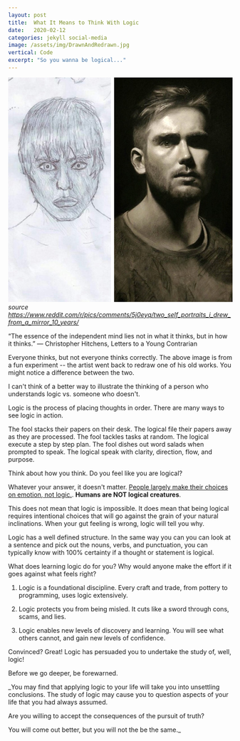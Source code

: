 ```yaml
---
layout: post
title:  What It Means to Think With Logic
date:   2020-02-12
categories: jekyll social-media
image: /assets/img/DrawnAndRedrawn.jpg
vertical: Code
excerpt: "So you wanna be logical..."
---
```




![DrawnAndRedrawn](/assets/img/DrawnAndRedrawn.jpg)
*source https://www.reddit.com/r/pics/comments/5j0eyq/two_self_portraits_i_drew_from_a_mirror_10_years/*

“The essence of the independent mind lies not in what it thinks, but in how it thinks.”
― Christopher Hitchens, Letters to a Young Contrarian

Everyone thinks, but not everyone thinks correctly. The above image is from a fun experiment -- the artist went back to redraw one of his old works. You might notice a difference between the two.

I can't think of a better way to illustrate the thinking of a person who understands logic vs. someone who doesn't.

Logic is the process of placing thoughts in order. There are many ways to see logic in action.

The fool stacks their papers on their desk. The logical file their papers away as they are processed.
The fool tackles tasks at random. The logical execute a step by step plan.
The fool dishes out word salads when prompted to speak. The logical speak with clarity, direction, flow, and purpose.

Think about how you think. Do you feel like you are logical?

Whatever your answer, it doesn't matter. [People largely make their choices on emotion, not logic.](https://bigthink.com/experts-corner/decisions-are-emotional-not-logical-the-neuroscience-behind-decision-making). **Humans are NOT logical creatures**.

This does not mean that logic is impossible. It does mean that being logical requires intentional choices that will go against the grain of your natural inclinations. When your gut feeling is wrong, logic will tell you why.

Logic has a well defined structure. In the same way you can you can look at a sentence and pick out the nouns, verbs, and punctuation, you can typically know with 100% certainty if a thought or statement is logical.

What does learning logic do for you? Why would anyone make the effort if it goes against what feels right?

1. Logic is a foundational discipline. Every craft and trade, from pottery to programming, uses logic extensively.

2. Logic protects you from being misled. It cuts like a sword through cons, scams, and lies.

3. Logic enables new levels of discovery and learning. You will see what others cannot, and gain new levels of confidence.

Convinced? Great! Logic has persuaded you to undertake the study of, well, logic!

Before we go deeper, be forewarned.

_You may find that applying logic to your life will take you into unsettling conclusions. The study of logic may cause you to question aspects of your life that you had always assumed.

Are you willing to accept the consequences of the pursuit of truth?

You will come out better, but you will not the be the same._
